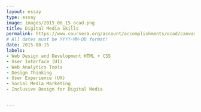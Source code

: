 ```yaml
---
layout: essay
type: essay
image: images/2015_08_15_ocad.png
title: Digital Media Skills
permalink: https://www.coursera.org/account/accomplishments/ocad/canvasS4369/02_ocad_digital_media_skills.png
# All dates must be YYYY-MM-DD format!
date: 2015-08-15
labels:
- Web Design and Development HTML + CSS
- User Interface (UI)
- Web Analytics Tools
- Design Thinking
- User Experience (UX)
- Social Media Marketing
- Inclusive Design for Digital Media

  
---
```

